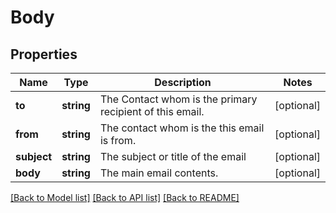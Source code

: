 # Body

## Properties
Name | Type | Description | Notes
------------ | ------------- | ------------- | -------------
**to** | **string** | The Contact whom is the primary recipient of this email. | [optional] 
**from** | **string** | The contact whom is the this email is from. | [optional] 
**subject** | **string** | The subject or title of the email | [optional] 
**body** | **string** | The main email contents. | [optional] 

[[Back to Model list]](../../README.md#documentation-for-models) [[Back to API list]](../../README.md#documentation-for-api-endpoints) [[Back to README]](../../README.md)

